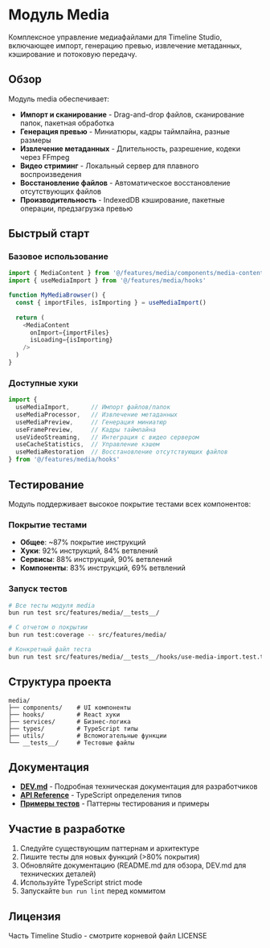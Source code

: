 # Модуль Media

Комплексное управление медиафайлами для Timeline Studio, включающее импорт, генерацию превью, извлечение метаданных, кэширование и потоковую передачу.

## Обзор

Модуль media обеспечивает:
- **Импорт и сканирование** - Drag-and-drop файлов, сканирование папок, пакетная обработка
- **Генерация превью** - Миниатюры, кадры таймлайна, разные размеры
- **Извлечение метаданных** - Длительность, разрешение, кодеки через FFmpeg
- **Видео стриминг** - Локальный сервер для плавного воспроизведения
- **Восстановление файлов** - Автоматическое восстановление отсутствующих файлов
- **Производительность** - IndexedDB кэширование, пакетные операции, предзагрузка превью

## Быстрый старт

### Базовое использование
```typescript
import { MediaContent } from '@/features/media/components/media-content'
import { useMediaImport } from '@/features/media/hooks'

function MyMediaBrowser() {
  const { importFiles, isImporting } = useMediaImport()
  
  return (
    <MediaContent 
      onImport={importFiles}
      isLoading={isImporting}
    />
  )
}
```

### Доступные хуки
```typescript
import {
  useMediaImport,      // Импорт файлов/папок
  useMediaProcessor,   // Извлечение метаданных
  useMediaPreview,     // Генерация миниатюр
  useFramePreview,     // Кадры таймлайна
  useVideoStreaming,   // Интеграция с видео сервером
  useCacheStatistics,  // Управление кэшем
  useMediaRestoration  // Восстановление отсутствующих файлов
} from '@/features/media/hooks'
```

## Тестирование

Модуль поддерживает высокое покрытие тестами всех компонентов:

### Покрытие тестами
- **Общее**: ~87% покрытие инструкций
- **Хуки**: 92% инструкций, 84% ветвлений
- **Сервисы**: 88% инструкций, 90% ветвлений
- **Компоненты**: 83% инструкций, 69% ветвлений

### Запуск тестов
```bash
# Все тесты модуля media
bun run test src/features/media/__tests__/

# С отчетом о покрытии
bun run test:coverage -- src/features/media/

# Конкретный файл теста
bun run test src/features/media/__tests__/hooks/use-media-import.test.tsx
```

## Структура проекта
```
media/
├── components/    # UI компоненты
├── hooks/         # React хуки
├── services/      # Бизнес-логика
├── types/         # TypeScript типы
├── utils/         # Вспомогательные функции
└── __tests__/     # Тестовые файлы
```

## Документация

- **[DEV.md](./DEV.md)** - Подробная техническая документация для разработчиков
- **[API Reference](./types)** - TypeScript определения типов
- **[Примеры тестов](./\_\_tests\_\_)** - Паттерны тестирования и примеры

## Участие в разработке

1. Следуйте существующим паттернам и архитектуре
2. Пишите тесты для новых функций (>80% покрытия)
3. Обновляйте документацию (README.md для обзора, DEV.md для технических деталей)
4. Используйте TypeScript strict mode
5. Запускайте `bun run lint` перед коммитом

## Лицензия

Часть Timeline Studio - смотрите корневой файл LICENSE